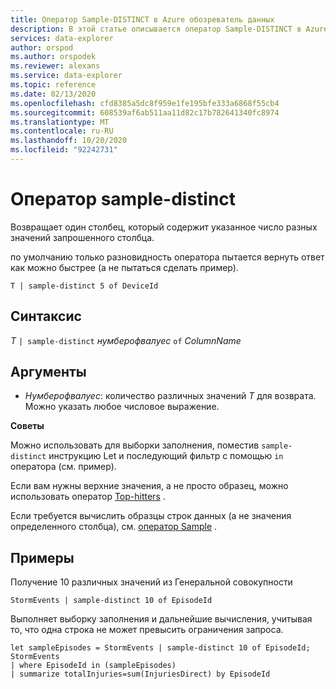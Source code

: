 ```yaml
---
title: Оператор Sample-DISTINCT в Azure обозреватель данных
description: В этой статье описывается оператор Sample-DISTINCT в Azure обозреватель данных.
services: data-explorer
author: orspod
ms.author: orspodek
ms.reviewer: alexans
ms.service: data-explorer
ms.topic: reference
ms.date: 02/13/2020
ms.openlocfilehash: cfd8385a5dc8f959e1fe195bfe333a6868f55cb4
ms.sourcegitcommit: 608539af6ab511aa11d82c17b782641340fc8974
ms.translationtype: MT
ms.contentlocale: ru-RU
ms.lasthandoff: 10/20/2020
ms.locfileid: "92242731"
---
```

# <a name="sample-distinct-operator"></a>Оператор sample-distinct

Возвращает один столбец, который содержит указанное число разных значений запрошенного столбца. 

по умолчанию только разновидность оператора пытается вернуть ответ как можно быстрее (а не пытаться сделать пример).

```kusto
T | sample-distinct 5 of DeviceId
```

## <a name="syntax"></a>Синтаксис

*T* `| sample-distinct` *нумберофвалуес* `of` *ColumnName*

## <a name="arguments"></a>Аргументы
* *Нумберофвалуес*: количество различных значений *T* для возврата. Можно указать любое числовое выражение.

**Советы**

 Можно использовать для выборки заполнения, поместив `sample-distinct` инструкцию Let и последующий фильтр с помощью `in` оператора (см. пример). 

 Если вам нужны верхние значения, а не просто образец, можно использовать оператор [Top-hitters](tophittersoperator.md) . 

 Если требуется вычислить образцы строк данных (а не значения определенного столбца), см. [оператор Sample](sampleoperator.md) .

## <a name="examples"></a>Примеры  

Получение 10 различных значений из Генеральной совокупности

<!-- csl: https://help.kusto.windows.net:443/Samples -->
```kusto
StormEvents | sample-distinct 10 of EpisodeId

```

Выполняет выборку заполнения и дальнейшие вычисления, учитывая то, что одна строка не может превысить ограничения запроса. 

<!-- csl: https://help.kusto.windows.net:443/Samples -->
```kusto
let sampleEpisodes = StormEvents | sample-distinct 10 of EpisodeId;
StormEvents 
| where EpisodeId in (sampleEpisodes) 
| summarize totalInjuries=sum(InjuriesDirect) by EpisodeId
```
